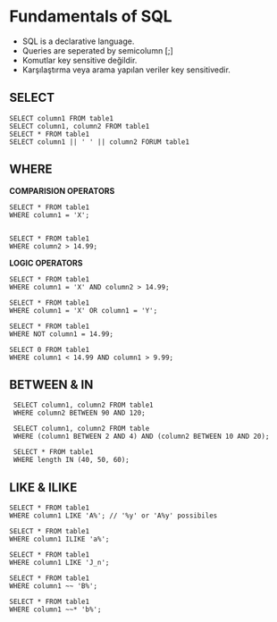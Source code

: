 #  Fundamentals of SQL
- SQL is a declarative language.
- Queries are seperated by semicolumn [;]
- Komutlar key sensitive değildir.
- Karşılaştırma veya arama yapılan veriler key sensitivedir.

## SELECT 

```
SELECT column1 FROM table1
SELECT column1, column2 FROM table1
SELECT * FROM table1
SELECT column1 || ' ' || column2 FORUM table1
``` 

## WHERE

**COMPARISION OPERATORS**

```
SELECT * FROM table1
WHERE column1 = 'X';


SELECT * FROM table1
WHERE column2 > 14.99;
```

**LOGIC OPERATORS**

```
SELECT * FROM table1
WHERE column1 = 'X' AND column2 > 14.99;

SELECT * FROM table1
WHERE column1 = 'X' OR column1 = 'Y';

SELECT * FROM table1
WHERE NOT column1 = 14.99;

SELECT 0 FROM table1
WHERE column1 < 14.99 AND column1 > 9.99;  
```

## BETWEEN & IN

```
 SELECT column1, column2 FROM table1
 WHERE column2 BETWEEN 90 AND 120;

 SELECT column1, column2 FROM table
 WHERE (column1 BETWEEN 2 AND 4) AND (column2 BETWEEN 10 AND 20);

 SELECT * FROM table1
 WHERE length IN (40, 50, 60);
```

## LIKE & ILIKE

```
SELECT * FROM table1
WHERE column1 LIKE 'A%'; // '%y' or 'A%y' possibiles

SELECT * FROM table1
WHERE column1 ILIKE 'a%';

SELECT * FROM table1
WHERE column1 LIKE 'J_n';

SELECT * FROM table1
WHERE column1 ~~ 'B%';

SELECT * FROM table1
WHERE column1 ~~* 'b%';
```